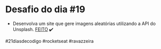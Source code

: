 # Desafio do dia #19

+ Desenvolva um site que gere imagens aleatórias utilizando a API do Unsplash.  <a href="https://henriqueravazzi.github.io/desafio-21-rocketseat/dia-19/">FEITO</a> ✔️

#21diasdecodigo #rocketseat #ravazzeira
